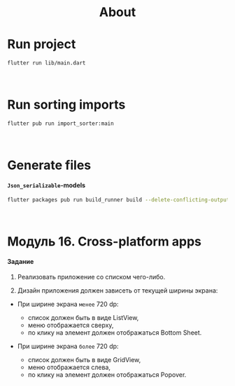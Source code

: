 <h1 align="center">About</h1>

# Run project
```sh
flutter run lib/main.dart
```

<br />

# Run sorting imports
```sh
flutter pub run import_sorter:main
```

<br />

# Generate files
#### `Json_serializable`-models
```sh
flutter packages pub run build_runner build --delete-conflicting-outputs
```

<br />

# Модуль 16. Cross-platform apps

#### Задание
1. Реализовать приложение со списком чего-либо.

2. Дизайн приложения должен зависеть от текущей ширины экрана:

- При ширине экрана `менее` 720 dp:
    - список должен быть в виде ListView,
    - меню отображается сверху,
    - по клику на элемент должен отображаться Bottom Sheet.

- При ширине экрана `более` 720 dp:
    - список должен быть в виде GridView,
    - меню отображается слева,
    - по клику на элемент должен отображаться Popover.
